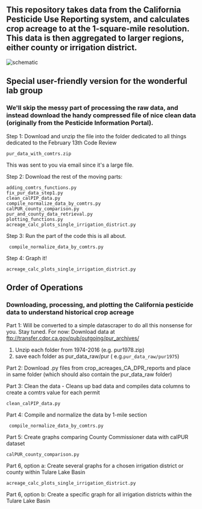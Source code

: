 ## This repository takes data from the California Pesticide Use Reporting system, and calculates crop acreage to at the 1-square-mile resolution.  This data is then aggregated to larger regions, either county or irrigation district. 

![schematic](https://github.com/nataliemall/crop_acreages_from_DPR_reports/readme_schematic.png)


      
## Special user-friendly version for the wonderful lab group 

### We'll skip the messy part of processing the raw data, and instead download the handy compressed file of nice clean data (originally from the Pesticide Information Portal). 

Step 1: Download and unzip the file into the folder dedicated to all things dedicated to the February 13th Code Review 

```pur_data_with_comtrs.zip```

 This was sent to you via email since it's a large file. 

 Step 2: Download the rest of the moving parts: 

```
adding_comtrs_functions.py
fix_pur_data_step1.py
clean_calPIP_data.py
compile_normalize_data_by_comtrs.py
calPUR_county_comparison.py
pur_and_county_data_retrieval.py
plotting_functions.py
acreage_calc_plots_single_irrigation_district.py
```

Step 3: Run the part of the code this is all about. 

``` compile_normalize_data_by_comtrs.py```

Step 4: Graph it!

``` acreage_calc_plots_single_irrigation_district.py ```






## Order of Operations 
### Downloading, processing, and plotting the California pesticide data to understand historical crop acreage 

Part 1: Will be converted to a simple datascraper to do all this nonsense for you. Stay tuned. 
For now: Download data at ftp://transfer.cdpr.ca.gov/pub/outgoing/pur_archives/
1. Unzip each folder from 1974-2016 (e.g. pur1978.zip)
2. save each folder as pur_data_raw/pur<year>   ( e.g.```pur_data_raw/pur1975```) 

Part 2: Download .py files from crop_acreages_CA_DPR_reports and place in same folder (which should also contain the pur_data_raw folder)

Part 3: Clean the data -  Cleans up bad data and compiles data columns to create a comtrs value for each permit

```clean_calPIP_data.py ```

Part 4: Compile and normalize the data by 1-mile section

``` compile_normalize_data_by_comtrs.py```

Part 5: Create graphs comparing County Commissioner data with calPUR dataset

```calPUR_county_comparison.py```

Part 6, option a: Create several graphs for a chosen irrigation district or county within Tulare Lake Basin

``` acreage_calc_plots_single_irrigation_district.py ```

Part 6, option b: Create a specific graph for all irrigation districts within the Tulare Lake Basin


